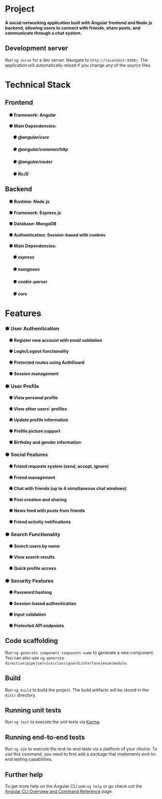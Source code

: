 # Project

<h4>A social networking application built with Angular frontend and Node.js backend, allowing users to connect with friends, share posts, and communicate through a chat system.</h4>

## Development server

Run `ng serve` for a dev server. Navigate to `http://localhost:4200/`. The application will automatically reload if you change any of the source files.

# Technical Stack
<h2> Frontend </h2>

<h4> &nbsp;  &nbsp; ● Framework: Angular </h4>
<h4> &nbsp;  &nbsp; ● Main Dependencies: </h4>
<h5> &nbsp;  &nbsp; &nbsp;  &nbsp; ● @angular/core </h5>
<h5> &nbsp;  &nbsp; &nbsp;  &nbsp; ● @angular/common/http </h5>
<h5> &nbsp;  &nbsp; &nbsp;  &nbsp; ● @angular/router </h5>
<h5> &nbsp;  &nbsp; &nbsp;  &nbsp; ● RxJS </h5>


<h2> Backend </h2>

<h4> &nbsp;  &nbsp; ● Runtime: Node.js </h4>
<h4> &nbsp;  &nbsp; ● Framework: Express.js </h4>
<h4> &nbsp;  &nbsp; ● Database: MongoDB </h4>
<h4> &nbsp;  &nbsp; ● Authentication: Session-based with cookies </h4>
<h4> &nbsp;  &nbsp; ● Main Dependencies: </h4>
<h5> &nbsp;  &nbsp; &nbsp;  &nbsp; ● express </h5>
<h5> &nbsp;  &nbsp; &nbsp;  &nbsp; ● mongoose </h5>
<h5> &nbsp;  &nbsp; &nbsp;  &nbsp; ● cookie-parser </h5>
<h5> &nbsp;  &nbsp; &nbsp;  &nbsp; ● cors </h5>

# Features
<h3>● User Authentication</h3>

<h4> &nbsp;  &nbsp; ● Register new account with email validation </h4>
<h4> &nbsp;  &nbsp; ● Login/Logout functionality </h4>
<h4> &nbsp;  &nbsp; ● Protected routes using AuthGuard </h4>
<h4> &nbsp;  &nbsp; ● Session management </h4>

<h3>● User Profile</h3>

<h4> &nbsp;  &nbsp; ● View personal profile </h4>
<h4> &nbsp;  &nbsp; ● View other users' profiles </h4>
<h4> &nbsp;  &nbsp; ● Update profile information </h4>
<h4> &nbsp;  &nbsp; ● Profile picture support </h4>
<h4> &nbsp;  &nbsp; ● Birthday and gender information </h4>


<h3>● Social Features</h3>

<h4> &nbsp;  &nbsp; ● Friend requests system (send, accept, ignore) </h4>
<h4> &nbsp;  &nbsp; ● Friend management </h4>
<h4> &nbsp;  &nbsp; ● Chat with friends (up to 4 simultaneous chat windows) </h4>
<h4> &nbsp;  &nbsp; ● Post creation and sharing </h4>
<h4> &nbsp;  &nbsp; ● News feed with posts from friends </h4>
<h4> &nbsp;  &nbsp; ● Friend activity notifications </h4>


<h3>● Search Functionality</h3>

<h4> &nbsp;  &nbsp; ● Search users by name </h4>
<h4> &nbsp;  &nbsp; ● View search results </h4>
<h4> &nbsp;  &nbsp; ● Quick profile access </h4>

<h3>● Security Features</h3>

<h4> &nbsp;  &nbsp; ● Password hashing </h4>
<h4> &nbsp;  &nbsp; ● Session-based authentication </h4>
<h4> &nbsp;  &nbsp; ● Input validation </h4>
<h4> &nbsp;  &nbsp; ● Protected API endpoints </h4>


## Code scaffolding

Run `ng generate component component-name` to generate a new component. You can also use `ng generate directive|pipe|service|class|guard|interface|enum|module`.

## Build

Run `ng build` to build the project. The build artifacts will be stored in the `dist/` directory.

## Running unit tests

Run `ng test` to execute the unit tests via [Karma](https://karma-runner.github.io).

## Running end-to-end tests

Run `ng e2e` to execute the end-to-end tests via a platform of your choice. To use this command, you need to first add a package that implements end-to-end testing capabilities.

## Further help

To get more help on the Angular CLI use `ng help` or go check out the [Angular CLI Overview and Command Reference](https://angular.io/cli) page.
